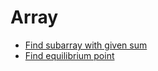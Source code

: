 # Array

* [Find subarray with given sum](src/subArraySum.js)
* [Find equilibrium point](src/equilibrium.js)
